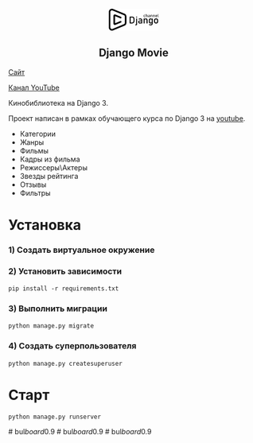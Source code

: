 <p align="center">
    <a href="https://djangochannel.com" target="_blank" rel="noopener noreferrer">
        <img width="100" src="logo.png" title="djangoschool">
    </a>
</p>

<h2 align="center">Django Movie</h2>

[Сайт](https://djwoms.pro)

[Канал YouTube](https://www.youtube.com/channel/UC_hPYclmFCIENpMUHpPY8FQ?view_as=subscriber)

Кинобиблиотека на Django 3.

Проект написан в рамках обучающего курса по Django 3 на [youtube](https://youtube.com/playlist?list=PLF-NY6ldwAWrb6nQcPL21XX_-AmivFAYq).

- Категории
- Жанры
- Фильмы
- Кадры из фильма
- Режиссеры\Актеры
- Звезды рейтинга
- Отзывы
- Фильтры

# Установка

### 1) Создать виртуальное окружение

### 2) Установить зависимости

    pip install -r requirements.txt

### 3) Выполнить миграции

    python manage.py migrate    

### 4) Создать суперпользователя

    python manage.py createsuperuser

# Старт

    python manage.py runserver

#   b u l _ b o a r d _ 0 . 9 
 
 #   b u l _ b o a r d _ 0 . 9 
 
 #   b u l _ b o a r d _ 0 . 9 
 
 
